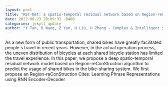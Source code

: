 ```yaml
--- 
layout: post 
title: "RST-Net: a spatio-temporal residual network based on Region-reConStruction algorithm for shared bike prediction" 
date: 2022-06-23 20:09:31 -0400 
categories: jekyll update 
author: "Y Tan, B Wang, Z Yan, H Liu, H Zhang - Complex & Intelligent Systems, 2022" 
--- 
```

As a new form of public transportation, shared bikes have greatly facilitated people s travel in recent years. However, in the actual operation process, the uneven distribution of bicycles at each shared bicycle station has limited the travel experience. In this paper, we propose a deep spatio-temporal residual network model based on Region-reConStruction algorithm to predict the usage of shared bikes in the bike-sharing system. We first propose an Region-reConStruction Cites: Learning Phrase Representations using RNN Encoder-Decoder